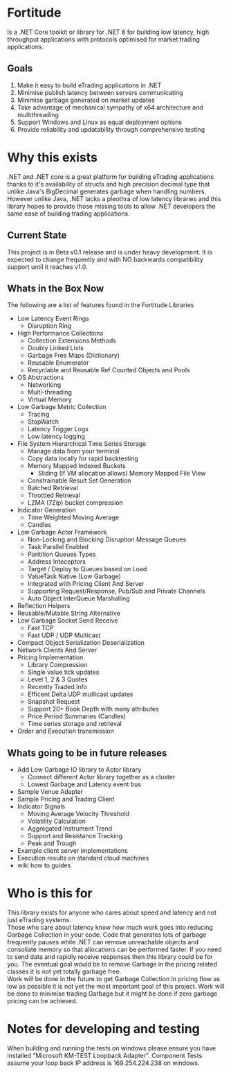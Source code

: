 # Fortitude

Is a .NET Core toolkit or library for .NET 8 for building low latency, high throughput 
applications with protocols optimised for market trading applications.

## Goals
1. Make it easy to build eTrading applications in .NET 
2. Minimise publish latency between servers communicating
3. Minimise garbage generated on market updates
4. Take advantage of mechanical sympathy of x64 architecture and multithreading
5. Support Windows and Linux as equal deployment options
6. Provide reliability and updatability through comprehensive testing

# Why this exists
.NET and .NET core is a great platform for building eTrading applications thanks to it's availability of 
structs and high precision decimal type that unlike Java's BigDecimal generates garbage when handling numbers.
However unlike Java, .NET lacks a pleothra of low latency libraries and this library hopes to provide those missing
tools to allow .NET developers the same ease of building trading applications.

## Current State 
This project is in Beta v0.1 release and is under heavy development.  It is expected to change frequently 
and with NO backwards compatibility support until it reaches v1.0.

## Whats in the Box Now
The following are a list of features found in the Fortitude Libraries
* Low Latency Event Rings
  * Disruption Ring 
* High Performance Collections
  * Collection Extensions Methods
  * Doubly Linked Lists
  * Garbage Free Maps (Dictionary)
  * Reusable Enumerator
  * Recyclable and Reusable Ref Counted Objects and Pools 
* OS Abstractions
  * Networking
  * Multi-threading
  * Virtual Memory
* Low Garbage Metric Collection
  * Tracing
  * StopWatch
  * Latency Trigger Logs
  * Low latency logging 
* File System Hierarchical Time Series Storage
  * Manage data from your terminal
  * Copy data locally for rapid backtesting
  * Memory Mapped Indexed Buckets
    * Sliding (If VM allocation allows) Memory Mapped File View
  * Constrainable Result Set Generation
  * Batched Retrieval
  * Throttled Retrieval
  * LZMA (7Zip) bucket compression
* Indicator Generation
  * Time Weighted Moving Average
  * Candles  
* Low Garbage Actor Framework
  * Non-Locking and Blocking Disruption Message Queues
  * Task Parallel Enabled
  * Paritition Queues Types
  * Address Inteceptors
  * Target / Deploy to Queues based on Load
  * ValueTask Native (Low Garbage)
  * Integrated with Pricing Client And Server
  * Supporting Request/Response, Pub/Sub and Private Channels
  * Auto Object InterQueue Marshalling  
* Reflection Helpers
* Reusable/Mutable String Alternative
* Low Garbage Socket Send Receive
  * Fast TCP
  * Fast UDP / UDP Multicast 
* Compact Object Serialization Deserialization
* Network Clients And Server
* Pricing Implementation
  * Library Compression 
  * Single value tick updates
  * Level 1, 2 & 3 Quotes
  * Recently Traded Info
  * Efficent Delta UDP mutlicast updates
  * Snapshot Request  
  * Support 20+ Book Depth with many attributes
  * Price Period Summaries (Candles)
  * Time series storage and retrieval
* Order and Execution transmission
  
## Whats going to be in future releases
* Add Low Garbage IO library to Actor library
  * Connect different Actor library together as a cluster 
  * Lowest Garbage and Latency event bus
* Sample Venue Adapter
* Sample Pricing and Trading Client  
* Indicator Signals
  * Moving Average Velocity Threshold
  * Volatility Calculation
  * Aggregated Instrument Trend
  * Support and Resistance Tracking
  * Peak and Trough
* Example client server implementations
* Execution results on standard cloud machines
* wiki how to guides

# Who is this for
This library exists for anyone who cares about speed and latency and not just eTrading systems.  
Those who care about latency know how much work goes into reducing Garbage Collection in your code.
Code that generates lots of garbage frequently pauses while .NET can remove unreachable objects and
consoliate memory so that allocations can be performed faster.
If you need to send data and rapidly receive responses then this library could be for you.
The eventual goal would be to remove Garbage in the pricing related classes it is not yet totally garbage free.  
Work will be done in the future to get Garbage Collection in pricing flow as low as possible it is not yet
the most important goal of this project.  Work will be done to minimise trading Garbage but it might be done
if zero garbage pricing can be achieved.

# Notes for developing and testing
When building and running the tests on windows please ensure you have installed "Microsoft KM-TEST Loopback Adapter".
Component Tests assume your loop back IP address is 169.254.224.238 on windows.
